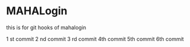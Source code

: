 # MAHALogin
this is for git hooks  of mahalogin

1 st commit
2 nd commit 
3 rd commit
4th commit
5th commit
6th commit
